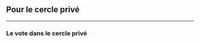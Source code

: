## Pour le cercle privé
---

[//]: # (TODO: CERCLE PRIV)
### Le vote dans le cercle privé
[//]: # (TODO: ADD SECTION)
